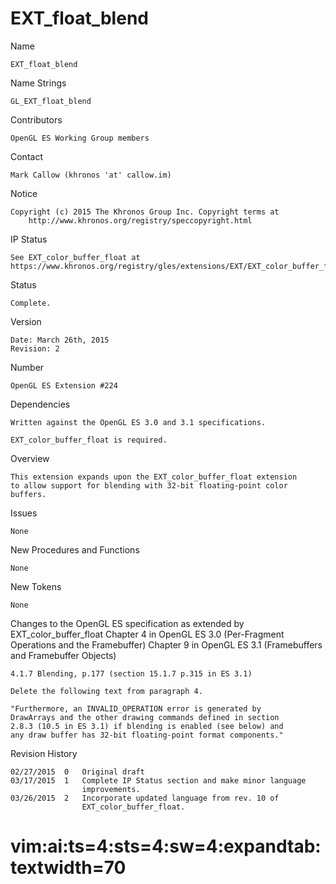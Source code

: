 # EXT_float_blend

Name

    EXT_float_blend

Name Strings

    GL_EXT_float_blend

Contributors

    OpenGL ES Working Group members

Contact

    Mark Callow (khronos 'at' callow.im)

Notice

    Copyright (c) 2015 The Khronos Group Inc. Copyright terms at
        http://www.khronos.org/registry/speccopyright.html

IP Status

    See EXT_color_buffer_float at
    https://www.khronos.org/registry/gles/extensions/EXT/EXT_color_buffer_float.txt

Status

    Complete.

Version

    Date: March 26th, 2015
    Revision: 2

Number

    OpenGL ES Extension #224

Dependencies

    Written against the OpenGL ES 3.0 and 3.1 specifications.

    EXT_color_buffer_float is required.

Overview

    This extension expands upon the EXT_color_buffer_float extension
    to allow support for blending with 32-bit floating-point color
    buffers.

Issues

    None

New Procedures and Functions

    None

New Tokens

    None

Changes to the OpenGL ES specification as extended by EXT_color_buffer_float
    Chapter 4 in OpenGL ES 3.0 (Per-Fragment Operations and the
    Framebuffer)
    Chapter 9 in OpenGL ES 3.1 (Framebuffers and Framebuffer Objects)

    4.1.7 Blending, p.177 (section 15.1.7 p.315 in ES 3.1)

    Delete the following text from paragraph 4.

    "Furthermore, an INVALID_OPERATION error is generated by
    DrawArrays and the other drawing commands defined in section
    2.8.3 (10.5 in ES 3.1) if blending is enabled (see below) and
    any draw buffer has 32-bit floating-point format components."

Revision History

    02/27/2015  0   Original draft
    03/17/2015  1   Complete IP Status section and make minor language
                    improvements.
    03/26/2015  2   Incorporate updated language from rev. 10 of
                    EXT_color_buffer_float.

# vim:ai:ts=4:sts=4:sw=4:expandtab:textwidth=70
